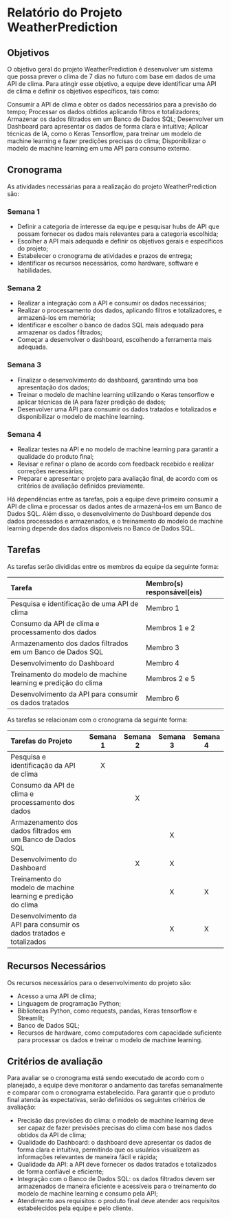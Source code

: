 # Relatório do Projeto WeatherPrediction

## Objetivos
O objetivo geral do projeto WeatherPrediction é desenvolver um sistema que possa prever o clima de 7 dias no futuro com base em dados de uma API de clima. Para atingir esse objetivo, a equipe deve identificar uma API de clima e definir os objetivos específicos, tais como:

Consumir a API de clima e obter os dados necessários para a previsão do tempo;
Processar os dados obtidos aplicando filtros e totalizadores;
Armazenar os dados filtrados em um Banco de Dados SQL;
Desenvolver um Dashboard para apresentar os dados de forma clara e intuitiva;
Aplicar técnicas de IA, como o Keras Tensorflow, para treinar um modelo de machine learning e fazer predições precisas do clima;
Disponibilizar o modelo de machine learning em uma API para consumo externo.
## Cronograma
As atividades necessárias para a realização do projeto WeatherPrediction são:

### Semana 1
- Definir a categoria de interesse da equipe e pesquisar hubs de API que possam fornecer os dados mais relevantes para a categoria escolhida;
- Escolher a API mais adequada e definir os objetivos gerais e específicos do projeto;
- Estabelecer o cronograma de atividades e prazos de entrega;
- Identificar os recursos necessários, como hardware, software e habilidades.

### Semana 2
- Realizar a integração com a API e consumir os dados necessários;
- Realizar o processamento dos dados, aplicando filtros e totalizadores, e armazená-los em memória;
- Identificar e escolher o banco de dados SQL mais adequado para armazenar os dados filtrados;
- Começar a desenvolver o dashboard, escolhendo a ferramenta mais adequada.

### Semana 3
- Finalizar o desenvolvimento do dashboard, garantindo uma boa apresentação dos dados;
- Treinar o modelo de machine learning utilizando o Keras tensorflow e aplicar técnicas de IA para fazer predição de dados;
- Desenvolver uma API para consumir os dados tratados e totalizados e disponibilizar o modelo de machine learning.

### Semana 4
- Realizar testes na API e no modelo de machine learning para garantir a qualidade do produto final;
- Revisar e refinar o plano de acordo com feedback recebido e realizar correções necessárias;
- Preparar e apresentar o projeto para avaliação final, de acordo com os critérios de avaliação definidos previamente.

Há dependências entre as tarefas, pois a equipe deve primeiro consumir a API de clima e processar os dados antes de armazená-los em um Banco de Dados SQL. Além disso, o desenvolvimento do Dashboard depende dos dados processados e armazenados, e o treinamento do modelo de machine learning depende dos dados disponíveis no Banco de Dados SQL.

## Tarefas

As tarefas serão divididas entre os membros da equipe da seguinte forma:

| Tarefa | Membro(s) responsável(eis) |
| :-- | :-- |
| Pesquisa e identificação de uma API de clima | Membro 1 |
| Consumo da API de clima e processamento dos dados | Membros 1 e 2 |
| Armazenamento dos dados filtrados em um Banco de Dados SQL | Membro 3 |
| Desenvolvimento do Dashboard | Membro 4 |
| Treinamento do modelo de machine learning e predição do clima | Membros 2 e 5 |
| Desenvolvimento da API para consumir os dados tratados | Membro 6 |

As tarefas se relacionam com o cronograma da seguinte forma:

| Tarefas do Projeto | Semana 1 | Semana 2 | Semana 3 | Semana 4 |
| :-- | :-: | :-: | :-: | :-: |
| Pesquisa e identificação da API de clima | X |  |  |  |
| Consumo da API de clima e processamento dos dados |  | X |  |  |
| Armazenamento dos dados filtrados em um Banco de Dados SQL |  |  | X |  |
| Desenvolvimento do Dashboard |  | X | X |  |
| Treinamento do modelo de machine learning e predição do clima |  |  | X | X |
| Desenvolvimento da API para consumir os dados tratados e totalizados |  |  | X | X |


## Recursos Necessários

Os recursos necessários para o desenvolvimento do projeto são:

- Acesso a uma API de clima;
- Linguagem de programação Python;
- Bibliotecas Python, como requests, pandas, Keras tensorflow e Streamlit;
- Banco de Dados SQL;
- Recursos de hardware, como computadores com capacidade suficiente para processar os dados e treinar o modelo de machine learning.
## Critérios de avaliação

Para avaliar se o cronograma está sendo executado de acordo com o planejado, a equipe deve monitorar o andamento das tarefas semanalmente e comparar com o cronograma estabelecido. Para garantir que o produto final atenda às expectativas, serão definidos os seguintes critérios de avaliação:

- Precisão das previsões do clima: o modelo de machine learning deve ser capaz de fazer previsões precisas do clima com base nos dados obtidos da API de clima;
- Qualidade do Dashboard: o dashboard deve apresentar os dados de forma clara e intuitiva, permitindo que os usuários visualizem as informações relevantes de maneira fácil e rápida;
- Qualidade da API: a API deve fornecer os dados tratados e totalizados de forma confiável e eficiente;
- Integração com o Banco de Dados SQL: os dados filtrados devem ser armazenados de maneira eficiente e acessíveis para o treinamento do modelo de machine learning e consumo pela API;
- Atendimento aos requisitos: o produto final deve atender aos requisitos estabelecidos pela equipe e pelo cliente.